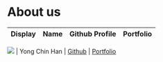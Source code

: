 # About us

Display |   Name   | Github Profile | Portfolio 
--------|:--------:|:--------------:|:---------:

![](https://via.placeholder.com/100.png?text=Photo) | Yong Chin Han | [Github](https://github.com/chinhan99) | [Portfolio](docs/team/chinhan99.md)

